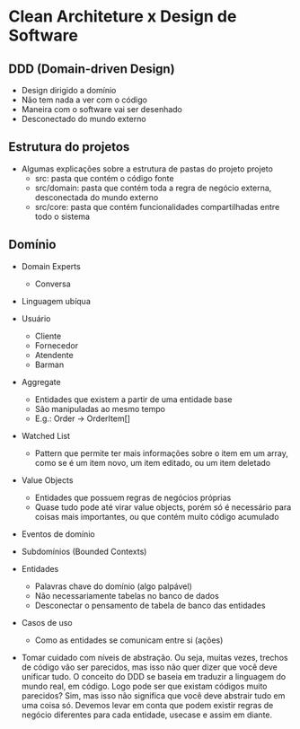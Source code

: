 # Clean Architeture x Design de Software

## DDD (Domain-driven Design)

- Design dirigido a domínio
- Não tem nada a ver com o código
- Maneira com o software vai ser desenhado
- Desconectado do mundo externo

## Estrutura do projetos

- Algumas explicações sobre a estrutura de pastas do projeto projeto
  - src: pasta que contém o código fonte
  - src/domain: pasta que contém toda a regra de negócio externa, desconectada do mundo externo
  - src/core: pasta que contém funcionalidades compartilhadas entre todo o sistema

## Domínio

- Domain Experts
  - Conversa
- Linguagem ubíqua

- Usuário
  - Cliente
  - Fornecedor
  - Atendente
  - Barman

- Aggregate
  - Entidades que existem a partir de uma entidade base
  - São manipuladas ao mesmo tempo
  - E.g.: Order -> OrderItem[]
- Watched List
  - Pattern que permite ter mais informações sobre o item em um array, como se é um item novo, um item editado, ou um item deletado
- Value Objects
  - Entidades que possuem regras de negócios próprias
  - Quase tudo pode até virar value objects, porém só é necessário para coisas mais importantes, ou que contém muito código acumulado
- Eventos de domínio
- Subdomínios (Bounded Contexts)
- Entidades
  - Palavras chave do domínio (algo palpável)
  - Não necessariamente tabelas no banco de dados
  - Desconectar o pensamento de tabela de banco das entidades
- Casos de uso
  - Como as entidades se comunicam entre si (ações)

- Tomar cuidado com níveis de abstração. Ou seja, muitas vezes, trechos de código vão ser parecidos, mas isso não quer dizer que você deve unificar tudo. O conceito do DDD se baseia em traduzir a linguagem do mundo real, em código. Logo pode ser que existam códigos muito parecidos? Sim, mas isso não significa que você deve abstrair tudo em uma coisa só. Devemos levar em conta que podem existir regras de negócio diferentes para cada entidade, usecase e assim em diante.
